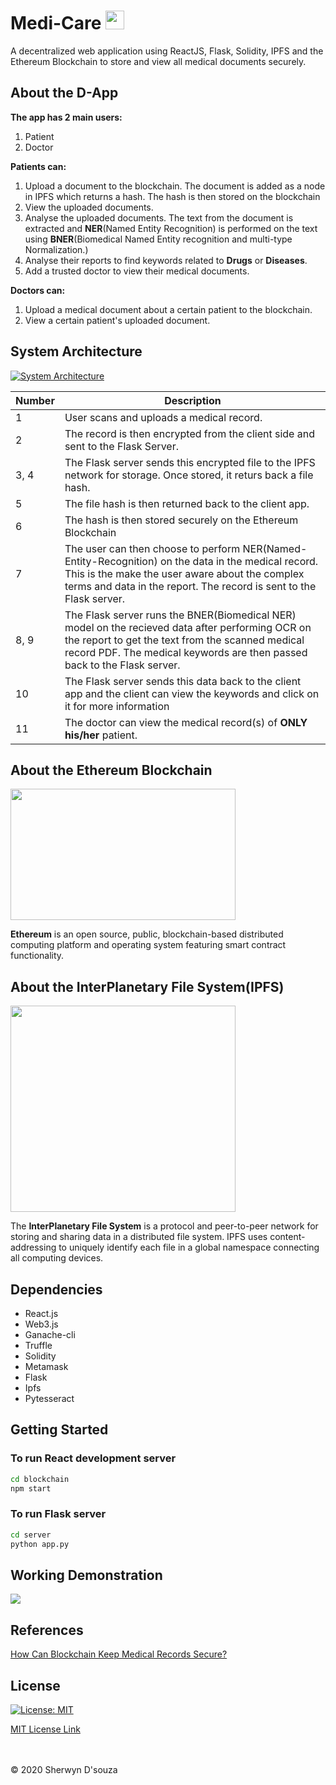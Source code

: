 # Medi-Care <img src="https://pbs.twimg.com/profile_images/653586573/Logo_wc-2_400x400.png" height="30px" width="30px"/>

A decentralized web application using ReactJS, Flask, Solidity, IPFS and the Ethereum Blockchain to store and view all medical documents securely.

## About the D-App

<b>The app has 2 main users:</b>
1. Patient
2. Doctor

<b>Patients can:</b>
<ol>
<li> Upload a document to the blockchain. The document is added as a node in IPFS which returns a hash. The hash is then stored on the blockchain</li>
<li> View the uploaded documents.</li>
<li> Analyse the uploaded documents. The text from the document is extracted and <b>NER</b>(Named Entity Recognition) is performed on the text using <b>BNER</b>(Biomedical Named Entity recognition and multi-type Normalization.)</li>
<li> Analyse their reports to find keywords related to <b>Drugs</b> or <b>Diseases</b>.</li>
<li> Add a trusted doctor to view their medical documents.</li>
</ol>

<b>Doctors can:</b>
<ol>
<li> Upload a medical document about a certain patient to the blockchain.</li>
<li> View a certain patient's uploaded document.</li>
</ol>

## System Architecture

<a href="https://ibb.co/yWfcVZK"><img src="https://i.ibb.co/r47Rvzq/Sherwyn.png" alt="System Architecture" border="0"></a><br />

| Number      | Description |
| ----------- | ----------- |
| 1           | User scans and uploads a medical record.       |
| 2      | The record is then encrypted from the client side and sent to the Flask Server.        |
| 3, 4           | The Flask server sends this encrypted file to the IPFS network for storage. Once stored, it returs back a file hash.       |
| 5       | The file hash is then returned back to the client app.        |
| 6        | The hash is then stored securely on the Ethereum Blockchain        |
| 7          | The user can then choose to perform NER(Named-Entity-Recognition) on the data in the medical record. This is the make the user aware about the complex terms and data in the report. The record is sent to the Flask server.       |
| 8, 9        | The Flask server runs the BNER(Biomedical NER) model on the recieved data after performing OCR on the report to get the text from the scanned medical record PDF. The medical keywords are then passed back to the Flask server.        |
| 10 | The Flask server sends this data back to the client app and the client can view the keywords and click on it for more information |
| 11           | The doctor can view the medical record(s) of <b>ONLY his/her</b> patient.      |

## About the Ethereum Blockchain

<img src="https://miro.medium.com/max/16000/1*AReX8uZOZKpGcvuUjogh0g.png" height="210px" width="360px"/>

<b>Ethereum</b> is an open source, public, blockchain-based distributed computing platform and operating system featuring smart contract functionality.

## About the InterPlanetary File System(IPFS)

<img src="https://upload.wikimedia.org/wikipedia/commons/1/18/Ipfs-logo-1024-ice-text.png" height="330px" width="360px"/>

The <b>InterPlanetary File System</b> is a protocol and peer-to-peer network for storing and sharing data in a distributed file system. IPFS uses content-addressing to uniquely identify each file in a global namespace connecting all computing devices.

## Dependencies
<ul>
  <li>React.js</li>
  <li>Web3.js</li>
  <li>Ganache-cli</li>
  <li>Truffle</li>
  <li>Solidity</li>
  <li>Metamask</li>
  <li>Flask</li>
  <li>Ipfs</li>
  <li>Pytesseract</li>
</ul>


## Getting Started

### To run React development server

```bash
cd blockchain
npm start
```

### To run Flask server
```bash
cd server
python app.py
```
## Working Demonstration

![](Readme_requirements/Medi-Care.gif)

## References

<a href="https://www.devteam.space/blog/how-can-blockchain-keep-medical-records-secure/">How Can Blockchain Keep Medical Records Secure?</a>

## License

[![License: MIT](https://img.shields.io/badge/License-MIT-yellow.svg)](https://opensource.org/licenses/MIT)

[MIT License Link](https://github.com/sherwyn11/Medi-Care/blob/master/LICENSE)

<br></br>
&copy; 2020 Sherwyn D'souza
